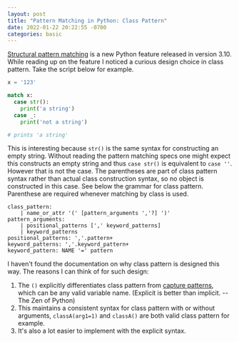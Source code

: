 ```yaml
---
layout: post
title: "Pattern Matching in Python: Class Pattern"
date: 2022-01-22 20:22:55 -0700
categories: basic
---
```


[Structural pattern matching](https://www.python.org/dev/peps/pep-0634) is a new Python feature released in version 3.10. While reading up on the feature I noticed a curious design choice in class pattern. Take the script below for example.

```python
x = '123'

match x:
  case str():
    print('a string')
  case _:
    print('not a string')

# prints 'a string'
```

This is interesting because ```str()``` is the same syntax for constructing an empty string. Without reading the pattern matching specs one might expect this constructs an empty string and thus ```case str()``` is equivalent to ```case ''```. However that is not the case. The parentheses are part of class pattern syntax rather than actual class construction syntax, so no object is constructed in this case. See below the grammar for class pattern. Parenthese are required whenever matching by class is used.

```
class_pattern:
    | name_or_attr '(' [pattern_arguments ','?] ')'
pattern_arguments:
    | positional_patterns [',' keyword_patterns]
    | keyword_patterns
positional_patterns: ','.pattern+
keyword_patterns: ','.keyword_pattern+
keyword_pattern: NAME '=' pattern
```

I haven't found the documentation on why class pattern is designed this way. The reasons I can think of for such design:
1. The ```()``` explicitly differentiates class pattern from [capture patterns](https://www.python.org/dev/peps/pep-0634/#capture-patterns), which can be any valid variable name. (Explicit is better than implicit. -- The Zen of Python)
1. This maintains a consistent syntax for class pattern with or without arguments, ```classA(arg1=1)``` and ```classA()``` are both valid class pattern for example.
1. It's also a lot easier to implement with the explicit syntax.